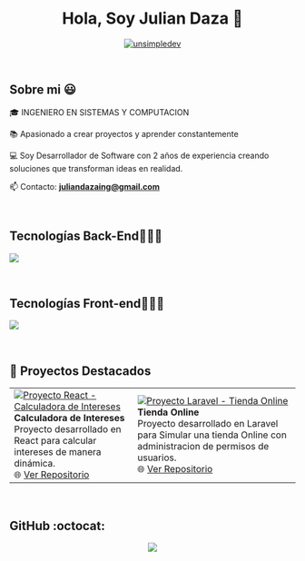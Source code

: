 <h1 align="center">Hola, Soy Julian Daza 👋 </h1> 

<p align="center">
<a href="https://linkedin.com/in/julian-stevan-daza-59344430a" target="blank"><img align="center" src="https://img.shields.io/badge/LinkedIn-0077B5?style=for-the-badge&logo=linkedin&logoColor=white" alt="unsimpledev"/></a>
  </p>
<br>

<h2>Sobre mi 😃</h2>
<!--Intro start-->

<p align="left">
🎓 INGENIERO EN SISTEMAS Y COMPUTACION

📚 Apasionado a crear proyectos y aprender constantemente

💻 Soy Desarrollador de Software con  2 años de experiencia creando soluciones que transforman ideas en realidad.

📫 Contacto: **juliandazaing@gmail.com**
<!--Intro end-->
  </p>
<br>

<h2 >Tecnologías Back-End👨🏻‍💻</h2>
<!--tech stack icons-->
<p align="left">
  <a href="https://skillicons.dev">
    <img src="https://skillicons.dev/icons?i=php,laravel,js,nodejs,mongodb,mysql,git,github&perline=12" />
  </a>
</p>
<br>
<h2 >Tecnologías Front-end👨🏻‍💻</h2>
<!--tech stack icons-->
<p align="left">
  <a href="https://skillicons.dev">
    <img src="https://skillicons.dev/icons?i=react,tailwind,bootstrap,js,html,css,&perline=12" />
  </a>
</p>
<br>

<h2>🧠 Proyectos Destacados</h2>

<table>
  <tr>
    <td>
      <a href="https://cotizador-intereses.netlify.app/" target="_blank">
        <img src="https://img.shields.io/badge/React%20App-Calculadora%20de%20Intereses-61DAFB?style=for-the-badge&logo=react&logoColor=black" alt="Proyecto React - Calculadora de Intereses"/>
      </a>
      <br>
      <strong>Calculadora de Intereses</strong><br>
      Proyecto desarrollado en React para calcular intereses de manera dinámica.
      <br>
      🌐 <a href="https://github.com/JulianDaza-Dev/CalculadorIntereses" target="_blank">Ver Repositorio</a>
    </td>
    <td>
      <a href="https://cotizador-intereses.netlify.app/" target="_blank">
        <img src="https://img.shields.io/badge/Laravel%20App-Tienda%20Online-61DAFB?style=for-the-badge&logo=laravel&logoColor=black" alt="Proyecto Laravel - Tienda Online"/>
      </a>
      <br>
      <strong>Tienda Online</strong><br>
      Proyecto desarrollado en Laravel para Simular una tienda Online con administracion de permisos de usuarios.
      <br>
      🌐 <a href="https://github.com/JulianDaza-Dev/InnClodSAS" target="_blank">Ver Repositorio</a>
    </td>
  </tr>
</table>
<br>

<h2>GitHub :octocat:</h2>
<!--- stats & Trophy (start) -->
<p align="center">
  <img  align="center"  src="https://github-readme-stats.anuraghazra1.vercel.app/api/top-langs/?username=JulianDaza-Dev&theme=dark&hide_border=false&no-bg=true&no-frame=true&langs_count=10"/>
</p>  
<!-------------------------->




<!--- stats (end) -->


